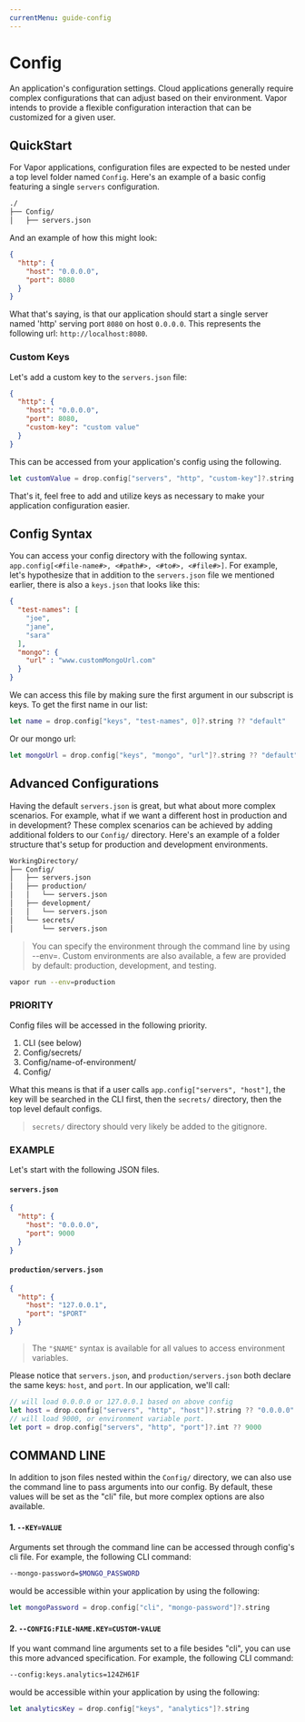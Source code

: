 ```yaml
---
currentMenu: guide-config
---
```


# Config

An application's configuration settings. Cloud applications generally require complex configurations that can adjust based on their environment. Vapor intends to provide a flexible configuration interaction that can be customized for a given user.

## QuickStart

For Vapor applications, configuration files are expected to be nested under a top level folder named `Config`. Here's an example of a basic config featuring a single `servers` configuration.

```bash
./
├── Config/
│   ├── servers.json
```

And an example of how this might look:

```JSON
{
  "http": {
    "host": "0.0.0.0",
    "port": 8080
  }
}
```

What that's saying, is that our application should start a single server named 'http' serving port `8080` on host `0.0.0.0`. This represents the following url: `http://localhost:8080`.

### Custom Keys

Let's add a custom key to the `servers.json` file:

```JSON
{
  "http": {
    "host": "0.0.0.0",
    "port": 8080,
    "custom-key": "custom value"
  }
}
```

This can be accessed from your application's config using the following.

```swift
let customValue = drop.config["servers", "http", "custom-key"]?.string ?? "default"
```

That's it, feel free to add and utilize keys as necessary to make your application configuration easier.

## Config Syntax

You can access your config directory with the following syntax. `app.config[<#file-name#>, <#path#>, <#to#>, <#file#>]`. For example, let's hypothesize that in addition to the `servers.json` file we mentioned earlier, there is also a `keys.json` that looks like this:

```JSON
{
  "test-names": [
    "joe",
    "jane",
    "sara"
  ],
  "mongo": {
    "url" : "www.customMongoUrl.com"
  }
}
```

We can access this file by making sure the first argument in our subscript is keys. To get the first name in our list:

```swift
let name = drop.config["keys", "test-names", 0]?.string ?? "default"
```

Or our mongo url:

```swift
let mongoUrl = drop.config["keys", "mongo", "url"]?.string ?? "default"
```

## Advanced Configurations

Having the default `servers.json` is great, but what about more complex scenarios. For example, what if we want a different host in production and in development? These complex scenarios can be achieved by adding additional folders to our `Config/` directory. Here's an example of a folder structure that's setup for production and development environments.

```bash
WorkingDirectory/
├── Config/
│   ├── servers.json
│   ├── production/
│   │   └── servers.json
│   ├── development/
│   │   └── servers.json
│   └── secrets/
│       └── servers.json
```

> You can specify the environment through the command line by using --env=. Custom environments are also available, a few are provided by default: production, development, and testing.

```bash
vapor run --env=production
```

### PRIORITY

Config files will be accessed in the following priority.

1. CLI (see below)
2. Config/secrets/
3. Config/name-of-environment/
4. Config/

What this means is that if a user calls `app.config["servers", "host"]`, the key will be searched in the CLI first, then the `secrets/` directory, then the top level default configs.

> `secrets/` directory should very likely be added to the gitignore.

### EXAMPLE

Let's start with the following JSON files.

#### `servers.json`

```JSON
{
  "http": {
    "host": "0.0.0.0",
    "port": 9000
  }
}
```

#### `production/servers.json`

```JSON
{
  "http": {
    "host": "127.0.0.1",
    "port": "$PORT"
  }
}
```

> The `"$NAME"` syntax is available for all values to access environment variables.

Please notice that `servers.json`, and `production/servers.json` both declare the same keys: `host`, and `port`. In our application, we'll call:

```swift
// will load 0.0.0.0 or 127.0.0.1 based on above config
let host = drop.config["servers", "http", "host"]?.string ?? "0.0.0.0"
// will load 9000, or environment variable port.
let port = drop.config["servers", "http", "port"]?.int ?? 9000
```

## COMMAND LINE

In addition to json files nested within the `Config/` directory, we can also use the command line to pass arguments into our config. By default, these values will be set as the "cli" file, but more complex options are also available.

#### 1. `--KEY=VALUE`

Arguments set through the command line can be accessed through config's cli file. For example, the following CLI command:

```bash
--mongo-password=$MONGO_PASSWORD
```

would be accessible within your application by using the following:

```swift
let mongoPassword = drop.config["cli", "mongo-password"]?.string
```

#### 2. `--CONFIG:FILE-NAME.KEY=CUSTOM-VALUE`

If you want command line arguments set to a file besides "cli", you can use this more advanced specification. For example, the following CLI command:

```bash
--config:keys.analytics=124ZH61F
```

would be accessible within your application by using the following:

```swift
let analyticsKey = drop.config["keys", "analytics"]?.string
```

